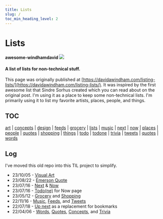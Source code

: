 ```yaml
---
title: Lists
slug: /
toc_min_heading_level: 2
---
```


# Lists

#### awesome-windhamdavid [![](https://cdn.rawgit.com/sindresorhus/awesome/d7305f38d29fed78fa85652e3a63e154dd8e8829/media/badge.svg)](https://github.com/sindresorhus/awesome) 

#### A list of lists for non-technical stuff. 

This page was originally published at [https://davidawindham.com/listing-lists/](https://davidawindham.com/listing-lists/). It was inspired by the first awesome list that Sindre Sorhus created which you can read about on the original post. I'm using it as a place to keep some non-technical lists. I'm primarily using it to list my favorite artists, places, people, and things.

## TOC 

[art](art/art.md)
| [concepts](concepts.md)
| [design](design.md)
| [feeds](feeds.md)
| [grocery](grocery.md)
| [lists](lists.md)
| [music](art/music/music.md)
| [next](next.md)
| [now](now/now.md)
| [places](places/places.md)
| [people](people.md)
| [quotes](quotes.md)
| [shopping](shopping.md)
| [things](things.md)
| [todo](todo)
| [todone](todone)
| [trivia](trivia.md)
| [tweets](tweets.md)
| [quotes](quotes)
| [words](words)

## Log

I've moved this old repo into this TIL project to simplify. 

- 23/10/05 - [Visual Art](art/visual) 
- 23/08/22 - [Emerson Quote](quotes) 
- 23/07/16 - [Next](next) & [Now](now/now.md)
- 23/07/16 - [Todo(ne)](todone) for Now page
- 23/05/12 - [Grocery](grocery) and [Shopping](shopping)
- 22/11/16 - [Music](art/music#playlists), [Feeds](feeds), and [Tweets](tweets)
- 22/07/18 - [Up next](next) as a replacement for bookmarks
- 22/04/06 - [Words](words), [Quotes](quotes), [Concepts](concepts), and [Trivia](trivia)